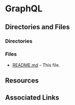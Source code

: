 # GraphQL

## Directories and Files

### Directories

### Files

* [README.md]() - This file.

## Resources

## Associated Links

